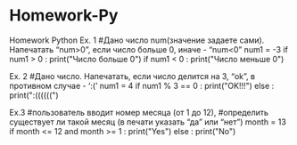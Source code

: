 # Homework-Py
Homework Python
Ex. 1 
#Дано число num(значение задаете сами). Напечатать “num>0”, если число больше 0, иначе - “num<0”
num1 = -3
if num1 > 0 :
    print("Число больше 0")
if num1 < 0 :
    print("Число меньше 0")

Ex. 2
#Дано число. Напечатать, если число делится на 3, “ok”, в противном случае - ‘:(’ 
num1 = 4
if num1 % 3 == 0 :
    print("OK!!!")
else :
    print(":((((((")

Ex.3
#пользователь вводит номер месяца (от 1 до 12),
#определить существует ли такой месяц (в печати указать “да” или “нет”)
month = 13
if month <= 12 and month >= 1 :
    print("Yes")
else :
    print("No")
